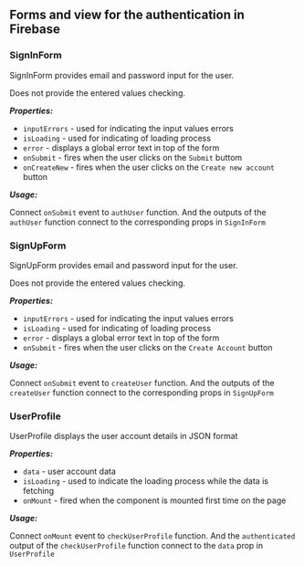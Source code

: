 ## Forms and view for the authentication in Firebase

### SignInForm

SignInForm provides email and password input for the user.

Does not provide the entered values checking. 

***Properties:***
* `inputErrors` - used for indicating the input values errors
* `isLoading` - used for indicating of loading process
* `error` - displays a global error text in top of the form
* `onSubmit` - fires when the user clicks on the `Submit` buttom
* `onCreateNew` - fires when the user clicks on the `Create new account` button

***Usage:***

Connect `onSubmit` event to `authUser` function. 
And the outputs of the `authUser` function connect to the corresponding props in `SignInForm` 

### SignUpForm

SignUpForm provides email and password input for the user.

Does not provide the entered values checking.

***Properties:***
* `inputErrors` - used for indicating the input values errors
* `isLoading` - used for indicating of loading process
* `error` - displays a global error text in top of the form
* `onSubmit` - fires when the user clicks on the `Create Account` button

***Usage:***

Connect `onSubmit` event to `createUser` function. 
And the outputs of the `createUser` function connect to the corresponding props in `SignUpForm` 

### UserProfile

UserProfile displays the user account details in JSON format

***Properties:***
* `data` - user account data
* `isLoading` - used to indicate the loading process while the data is fetching
* `onMount` - fired when the component is mounted first time on the page

***Usage:***

Connect `onMount` event to `checkUserProfile` function. 
And the `authenticated` output of the `checkUserProfile` function connect to the `data` prop in `UserProfile` 
